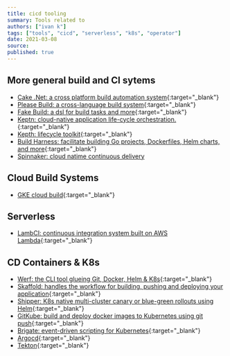 ```yaml
---
title: cicd tooling
summary: Tools related to
authors: ["ivan k"]
tags: ["tools", "cicd", "serverless", "k8s", "operator"]
date: 2021-03-08
source:
published: true
---
```


## More general build and CI sytems

- [Cake .Net: a cross platform build automation system](https://github.com/cake-build/cake){:target="_blank"}
- [Please Build: a cross-language build system](https://please.build){:target="_blank"}
- [Fake Build: a dsl for build tasks and more](https://fake.build){:target="_blank"}
- [Keptn: cloud-native application life-cycle orchestration.](https://github.com/keptn/keptn){:target="_blank"}
- [Kepth: lifecycle toolkit](https://github.com/keptn/lifecycle-toolkit){:target="_blank"}
- [Build Harness: facilitate building Go projects, Dockerfiles, Helm charts, and more][cloudposse-harness]{:target="_blank"}
- [Spinnaker: cloud natime continuous delivery](https://spinnaker.io/)

## Cloud Build Systems

- [GKE cloud build][gke-cloud-build]{:target="_blank"}

## Serverless

- [LambCI: continuous integration system built on AWS Lambda](https://github.com/lambci/lambci){:target="_blank"}

## CD Containers & K8s

- [Werf: the CLI tool glueing Git, Docker, Helm & K8s](https://werf.io/){:target="_blank"}
- [Skaffold: handles the workflow for building, pushing and deploying your application](https://skaffold.dev){:target="_blank"}
- [Shipper: K8s native multi-cluster canary or blue-green rollouts using Helm][snipper]{:target="_blank"}
- [GitKube: build and deploy docker images to Kubernetes using git push][gitkube]{:target="_blank"}
- [Brigate: event-driven scripting for Kubernetes][brigade]{:target="_blank"}
- [Argocd](https://argoproj.github.io/argo-cd/){:target="_blank"}
- [Tekton](https://github.com/tektoncd){:target="_blank"}

<!-- resources -->

[gke-cloud-build]: https://github.com/GoogleCloudPlatform/gke-gitops-tutorial-cloudbuild
[brigade]: https://github.com/brigadecore/brigade
[gitkube]: https://github.com/hasura/gitkube
[snipper]: https://github.com/bookingcom/shipper
[cloudposse-harness]: https://github.com/cloudposse/build-harness
